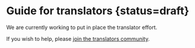 # Guide for translators  {status=draft}

We are currently working to put in place the translator effort.

If you wish to help, please [join the translators community](TODO).
